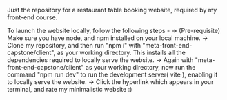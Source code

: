 Just the repository for a restaurant table booking website, required by my front-end course.

To launch the website locally, follow the following steps -
-> (Pre-requisite) Make sure you have node, and npm installed on your local machine.
-> Clone my repository, and then run "npm i" with "meta-front-end-capstone/client", as your working directory. This installs all the dependencies required to locally serve the website.
-> Again with "meta-front-end-capstone/client" as your working directory, now run the command "npm run dev" to run the development server( vite ), enabling it to locally serve the website.
-> Click the hyperlink which appears in your terminal, and rate my minimalistic website :)

